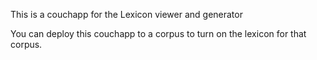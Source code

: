 This is a couchapp for the Lexicon viewer and generator

You can deploy this couchapp to a corpus to turn on the lexicon for that corpus. 
